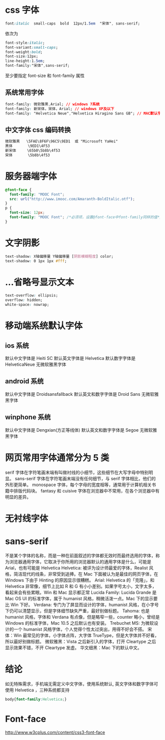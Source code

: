 # css 字体

```css
font:italic  small-caps  bold  12px/1.5em  "宋体", sans-serif;
```

依次为

```css
font-style:italic;
font-variant:small-caps;
font-weight:bold;
font-size:12px;
line-height:1.5em;
font-family:"宋体",sans-serif;
```

至少要指定 font-size 和 font-family 属性

## 系统常用字体

```css
font-family: 微软雅黑,Arial; // windows 7系统
font-family: 新宋体，宋体，Arial; // windows XP及以下
font-family: "Helvetica Neue","Helvetica Hiragino Sans GB"; // MAC默认字体
```

## 中文字体 css 编码转换

```css
微软雅黑   \5FAE\8F6F\96C5\9ED1  或 "Microsoft YaHei"
黑体       \9ED1\4F53
新宋体     \65b0\5b8b\4f53
宋体       \5b8b\4f53
```

# 服务器端字体

```css
@font-face {
  font-family: "MOOC Font";
  src: url("http://www.imooc.com/Amaranth-BoldItalic.otf");
}
p {
  font-size: 12px;
  font-family: "MOOC Font"; /*必须项，设置@font-face中font-family同样的值*/
}
```

# 文字阴影

```css
text-shadow: X轴偏移量 Y轴偏移量 [阴影模糊程度] color;
text-shadow: 0 1px 1px #fff;
```

# ...省略号显示文本

```css
text-overflow: ellipsis;
overflow: hidden;
white-space: nowrap;
```

# 移动端系统默认字体

## ios 系统

默认中文字体是 Heiti SC
默认英文字体是 Helvetica
默认数字字体是 HelveticaNeue
无微软雅黑字体

## android 系统

默认中文字体是 Droidsansfallback
默认英文和数字字体是 Droid Sans
无微软雅黑字体

## winphone 系统

默认中文字体是 Dengxian(方正等线体)
默认英文和数字字体是 Segoe
无微软雅黑字体

# 网页常用字体通常分为 5 类

serif 字体在字符笔画末端有叫做衬线的小细节，这些细节在大写字母中特别明显。
sans-serif 字体在字符笔画末端没有任何细节，与 serif 字体相比，他们的外形更简单。
monospace 字体，每个字母的宽度相等，通常用于计算机相关书籍中排版代码块。
fantasy 和 cuisive 字体在浏览器中不常用，在各个浏览器中有明显的差异。

# 无衬线字体

# sans-serif

不是某个字体的名称，而是一种在前面叙述的字体都无效时而最终选用的字体，称为浏览器通用字体，它取决于你所用的浏览器默认的通用字体是什么，可能是 Arial，也有可能是 Helvetica
Helvetica: 被评为设计师最爱的字体，Realist 风格，简洁现代的线条，非常受到追捧。在 Mac 下面被认为是最佳的网页字体，在 Windows 下由于 Hinting 的原因显示很糟糕。
Arial: Helvetica 的「克隆」，和 Helvetica 非常像，细节上比如 R 和 G 有小小差别。如果字号太小，文字太多，看起来会有些累眼。Win 和 Mac 显示都正常
Lucida Family: Lucida Grande 是 Mac OS UI 的标准字体，属于 humanist 风格，稍微活泼一点。Mac 下的显示要比 Win 下好。
Verdana: 专门为了屏显而设计的字体，humanist 风格，在小字号下仍可以清楚显示，但是字体细节缺失严重，最好别做标题。
Tahoma: 也是 humanist 风格，字体和 Verdana 有点像，但是略窄一些，counter 略小，曾经是 Windows 的标准字体，Mac 10.5 之后默认也有安装。
Trebuchet MS: 为微软设计的一个 humanist 风格字体，个人觉得个性太过突出，用得不好会不搭。
宋体：Win 最常见的字体，小字体点阵，大字体 TrueType，但是大字体并不好看，所以最好别做标题。
微软雅黑：Vista 之后新引入的字体，打开 Cleartype 之后显示效果不错，不开 Cleartype 发虚。
华文细黑：Mac 下的默认中文。

# 结论

如无特殊需求，手机端无需定义中文字体，使用系统默认, 英文字体和数字字体可使用 Helvetica ，三种系统都支持

```css
body{font-family:Helvetica;}
```

# Font-face

http://www.w3cplus.com/content/css3-font-face